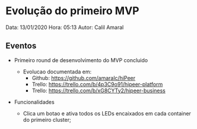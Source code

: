﻿# Evolução do primeiro MVP

Data: 13/01/2020
Hora: 05:13
Autor: Calil Amaral

## Eventos

* Primeiro round de desenvolvimento do MVP concluido
  * Evolucao documentada em:
    * Github: https://github.com/amaralc/hiPeer
    * Trello: https://trello.com/b/4p3C9o91/hipeer-platform
    * Trello: https://trello.com/b/xG8CYTy2/hipeer-business

* Funcionalidades
  * Clica um botao e ativa todos os LEDs encaixados em cada container do primeiro cluster;